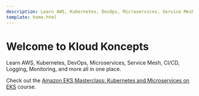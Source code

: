 ```yaml
---
description: Learn AWS, Kubernetes, DevOps, Microservices, Service Mesh, CI/CD, Logging, Monitoring, and more all in one place.
template: home.html
---
```


# Welcome to Kloud Koncepts

Learn AWS, Kubernetes, DevOps, Microservices, Service Mesh, CI/CD, Logging, Monitoring, and more all in one place.

Check out the [Amazon EKS Masterclass: Kubernetes and Microservices on EKS] course.




<!-- Hyperlinks -->
[Amazon EKS Masterclass: Kubernetes and Microservices on EKS]: https://kloudkoncepts.com/kubernetes-on-eks/
